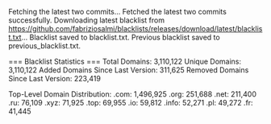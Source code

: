 Fetching the latest two commits...
Fetched the latest two commits successfully.
Downloading latest blacklist from https://github.com/fabriziosalmi/blacklists/releases/download/latest/blacklist.txt...
Blacklist saved to blacklist.txt.
Previous blacklist saved to previous_blacklist.txt.

=== Blacklist Statistics ===
Total Domains: 3,110,122
Unique Domains: 3,110,122
Added Domains Since Last Version: 311,625
Removed Domains Since Last Version: 223,419

Top-Level Domain Distribution:
  .com: 1,496,925
  .org: 251,688
  .net: 211,400
  .ru: 76,109
  .xyz: 71,925
  .top: 69,955
  .io: 59,812
  .info: 52,271
  .pl: 49,272
  .fr: 41,445
